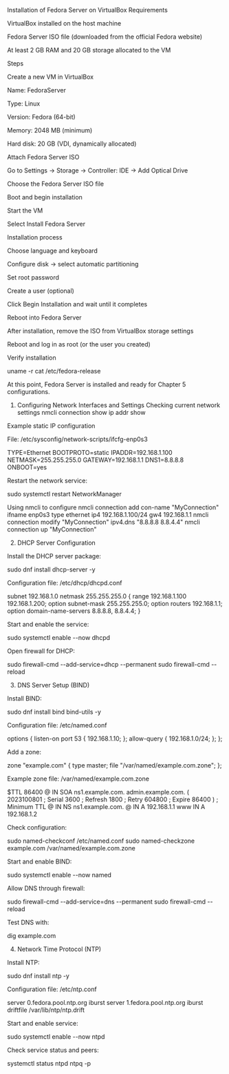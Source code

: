 Installation of Fedora Server on VirtualBox
Requirements

VirtualBox installed on the host machine

Fedora Server ISO file (downloaded from the official Fedora website)

At least 2 GB RAM and 20 GB storage allocated to the VM

Steps

Create a new VM in VirtualBox

Name: FedoraServer

Type: Linux

Version: Fedora (64-bit)

Memory: 2048 MB (minimum)

Hard disk: 20 GB (VDI, dynamically allocated)

Attach Fedora Server ISO

Go to Settings → Storage → Controller: IDE → Add Optical Drive

Choose the Fedora Server ISO file

Boot and begin installation

Start the VM

Select Install Fedora Server

Installation process

Choose language and keyboard

Configure disk → select automatic partitioning

Set root password

Create a user (optional)

Click Begin Installation and wait until it completes

Reboot into Fedora Server

After installation, remove the ISO from VirtualBox storage settings

Reboot and log in as root (or the user you created)

Verify installation

uname -r
cat /etc/fedora-release


At this point, Fedora Server is installed and ready for Chapter 5 configurations.

1. Configuring Network Interfaces and Settings
Checking current network settings
nmcli connection show
ip addr show

Example static IP configuration

File: /etc/sysconfig/network-scripts/ifcfg-enp0s3

TYPE=Ethernet
BOOTPROTO=static
IPADDR=192.168.1.100
NETMASK=255.255.255.0
GATEWAY=192.168.1.1
DNS1=8.8.8.8
ONBOOT=yes


Restart the network service:

sudo systemctl restart NetworkManager

Using nmcli to configure
nmcli connection add con-name "MyConnection" ifname enp0s3 type ethernet ip4 192.168.1.100/24 gw4 192.168.1.1
nmcli connection modify "MyConnection" ipv4.dns "8.8.8.8 8.8.4.4"
nmcli connection up "MyConnection"

2. DHCP Server Configuration

Install the DHCP server package:

sudo dnf install dhcp-server -y


Configuration file: /etc/dhcp/dhcpd.conf

subnet 192.168.1.0 netmask 255.255.255.0 {
    range 192.168.1.100 192.168.1.200;
    option subnet-mask 255.255.255.0;
    option routers 192.168.1.1;
    option domain-name-servers 8.8.8.8, 8.8.4.4;
}


Start and enable the service:

sudo systemctl enable --now dhcpd


Open firewall for DHCP:

sudo firewall-cmd --add-service=dhcp --permanent
sudo firewall-cmd --reload

3. DNS Server Setup (BIND)

Install BIND:

sudo dnf install bind bind-utils -y


Configuration file: /etc/named.conf

options {
    listen-on port 53 { 192.168.1.10; };
    allow-query { 192.168.1.0/24; };
};


Add a zone:

zone "example.com" {
    type master;
    file "/var/named/example.com.zone";
};


Example zone file: /var/named/example.com.zone

$TTL 86400
@   IN  SOA ns1.example.com. admin.example.com. (
        2023100801 ; Serial
        3600       ; Refresh
        1800       ; Retry
        604800     ; Expire
        86400 )    ; Minimum TTL
@   IN  NS  ns1.example.com.
@   IN  A   192.168.1.1
www IN  A   192.168.1.2


Check configuration:

sudo named-checkconf /etc/named.conf
sudo named-checkzone example.com /var/named/example.com.zone


Start and enable BIND:

sudo systemctl enable --now named


Allow DNS through firewall:

sudo firewall-cmd --add-service=dns --permanent
sudo firewall-cmd --reload


Test DNS with:

dig example.com

4. Network Time Protocol (NTP)

Install NTP:

sudo dnf install ntp -y


Configuration file: /etc/ntp.conf

server 0.fedora.pool.ntp.org iburst
server 1.fedora.pool.ntp.org iburst
driftfile /var/lib/ntp/ntp.drift


Start and enable service:

sudo systemctl enable --now ntpd


Check service status and peers:

systemctl status ntpd
ntpq -p


